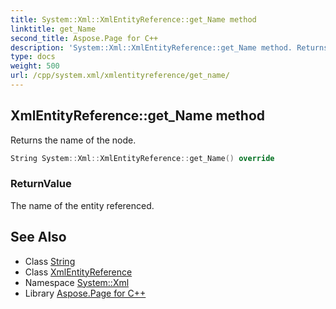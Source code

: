 ```yaml
---
title: System::Xml::XmlEntityReference::get_Name method
linktitle: get_Name
second_title: Aspose.Page for C++
description: 'System::Xml::XmlEntityReference::get_Name method. Returns the name of the node in C++.'
type: docs
weight: 500
url: /cpp/system.xml/xmlentityreference/get_name/
---
```

## XmlEntityReference::get_Name method


Returns the name of the node.

```cpp
String System::Xml::XmlEntityReference::get_Name() override
```


### ReturnValue

The name of the entity referenced.

## See Also

* Class [String](../../../system/string/)
* Class [XmlEntityReference](../)
* Namespace [System::Xml](../../)
* Library [Aspose.Page for C++](../../../)
